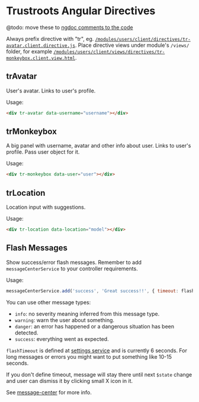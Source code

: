 # Trustroots Angular Directives

@todo: move these to [ngdoc comments to the code](https://github.com/bevacqua/grunt-ngdoc)

Always prefix directive with "tr", eg. [`/modules/users/client/directives/tr-avatar.client.directive.js`](https://github.com/Trustroots/trustroots/blob/master/modules/users/client/directives/tr-avatar.client.directive.js). Place directive views under module's `/views/` folder, for example [`/modules/users/client/views/directives/tr-monkeybox.client.view.html`](https://github.com/Trustroots/trustroots/blob/master/modules/users/client/views/directives/tr-monkeybox.client.view.html).

## trAvatar
User's avatar. Links to user's profile.

Usage:
```html
<div tr-avatar data-username="username"></div>
```

## trMonkeybox
A big panel with username, avatar and other info about user. Links to user's profile.
Pass user object for it.

Usage:
```html
<div tr-monkeybox data-user="user"></div>
```

## trLocation
Location input with suggestions.

Usage:
```html
<div tr-location data-location="model"></div>
```

## Flash Messages
Show success/error flash messages. Remember to add `messageCenterService` to your controller requirements.

Usage:
```javascript
messageCenterService.add('success', 'Great success!!', { timeout: flashTimeout });
```

You can use other message types:
* `info`: no severity meaning inferred from this message type.
* `warning`: warn the user about something.
* `danger`: an error has happened or a dangerous situation has been detected.
* `success`: everything went as expected.

`flashTimeout` is defined at [settings service](https://github.com/Trustroots/trustroots/blob/master/modules/core/client/services/settings.client.service.js#L15) and is currently 6 seconds. For long messages or errors you might want to put something like 10-15 seconds.

If you don't define timeout, message will stay there until next `$state` change and user can dismiss it by clicking small X icon in it.

See [message-center](https://github.com/mateu-aguilo-bosch/message-center) for more info.